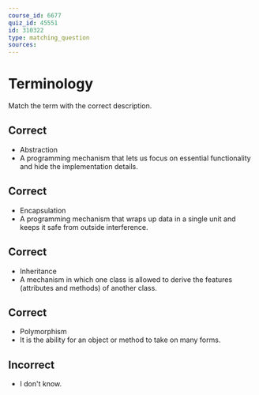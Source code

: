 ```yaml
---
course_id: 6677
quiz_id: 45551
id: 310322
type: matching_question
sources:
---
```


# Terminology

Match the term with the correct description.

## Correct

- Abstraction
- A programming mechanism that lets us focus on essential functionality and hide the implementation details.

## Correct

- Encapsulation
- A programming mechanism that wraps up data in a single unit and keeps it safe from outside interference.

## Correct

- Inheritance
- A mechanism in which one class is allowed to derive the features (attributes and methods) of another class.

## Correct

- Polymorphism
- It is the ability for an object or method to take on many forms. 

## Incorrect

- I don't know.

